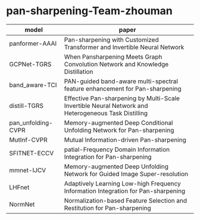 # pan-sharpening-Team-zhouman

|model|paper|
|-|-|
|panformer-AAAI | Pan-sharpening with Customized Transformer and Invertible Neural Network|
|GCPNet-TGRS|When Pansharpening Meets Graph Convolution Network and Knowledge Distillation|
|band_aware-TCI|PAN-guided band-aware multi-spectral feature enhancement for Pan-sharpening|
|distill-TGRS|Effective Pan-sharpening by Multi-Scale Invertible Neural Network and Heterogeneous Task Distilling|
|pan_unfolding-CVPR|Memory-augmented Deep Conditional Unfolding Network for Pan-sharpening|
|MutInf-CVPR|Mutual Information-driven Pan-sharpening|
|SFITNET-ECCV|patial-Frequency Domain Information Integration for Pan-sharpening|
|mmnet-IJCV|Memory-augmented Deep Unfolding Network for Guided Image Super-resolution|
|LHFnet|Adaptively Learning Low-high Frequency Information Integration for Pan-sharpening|
|NormNet|Normalization-based Feature Selection and Restitution for Pan-sharpening|


